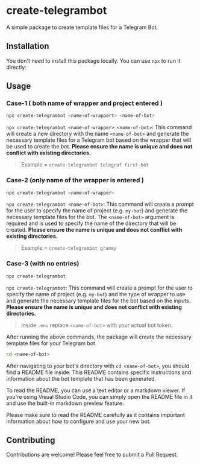 # create-telegrambot

A simple package to create template files for a Telegram Bot.

## Installation

You don't need to install this package locally. You can use `npx` to run it directly:

## Usage

### Case-1 ( both name of wrapper and project  entered ) 

```bash
npx create-telegrambot <name-of-wrappert> <name-of-bot>
```
`npx create-telegrambot <name-of-wrapper> <name-of-bot>`: This command will create a new directory with the name `<name-of-bot>` and generate the necessary template files for a Telegram bot based on the wrapper that will be used to create the bot. **Please ensure the name is unique and does not conflict with existing directories.**

> Example = `create-telegrambot telegraf first-bot`

### Case-2  (only name of the wrapper is entered )

```bash
npx create-telegrambot <name-of-wrapper>
```

`npx create-telegrambot <name-of-bot>`: This command will create a prompt for the user to specify the name of project (e.g. `my-bot`) and generate the necessary template files for the bot. The `<name-of-bot>` argument is required and is used to specify the name of the directory that will be created. **Please ensure the name is unique and does not conflict with existing directories.**

> Example = `create-telegrambot grammy`

### Case-3 (with no entries)

```bash
npx create-telegrambot 
```
`npx create-telegrambot`: This command will create a prompt for the user to specify the name of project (e.g. `my-bot`) and the type of wrapper to use and generate the necessary template files for the bot based on the inputs. **Please ensure the name is unique and does not conflict with existing directories.**

> Inside `.env` replace `<name-of-bot>` with your actual bot token.


After running the above commands, the package will create the necessary template files for your Telegram bot.

```bash
cd <name-of-bot>
```

After navigating to your bot's directory with `cd <name-of-bot>`, you should find a README file inside. This README contains specific instructions and information about the bot template that has been generated.

To read the README, you can use a text editor or a markdown viewer. If you're using Visual Studio Code, you can simply open the README file in it and use the built-in markdown preview feature.

Please make sure to read the README carefully as it contains important information about how to configure and use your new bot.


## Contributing

Contributions are welcome! Please feel free to submit a Pull Request.

